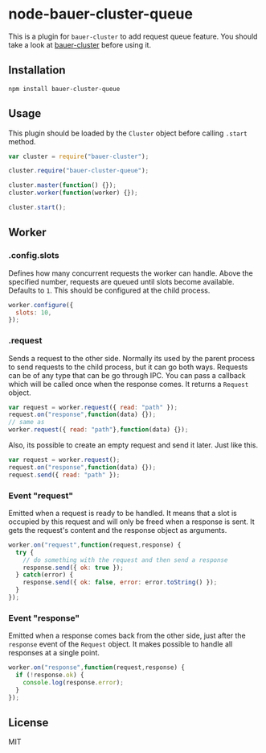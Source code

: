 node-bauer-cluster-queue
================

This is a plugin for `bauer-cluster` to add request queue feature. You should take a look at [bauer-cluster](https://github.com/yneves/node-bauer-cluster) before using it.

## Installation

```
npm install bauer-cluster-queue
```

## Usage

This plugin should be loaded by the `Cluster` object before calling `.start` method.

```js
var cluster = require("bauer-cluster");

cluster.require("bauer-cluster-queue");

cluster.master(function() {});
cluster.worker(function(worker) {});

cluster.start();
```

## Worker

### .config.slots

Defines how many concurrent requests the worker can handle. Above the specified number, requests are queued until slots become available. Defaults to `1`. This should be configured at the child process.

```js
worker.configure({
  slots: 10,
});
```

### .request

Sends a request to the other side. Normally its used by the parent process to send requests to the child process, but it can go both ways. Requests can be of any type that can be go through IPC. You can pass a callback which will be called once when the response comes. It returns a `Request` object.

```js
var request = worker.request({ read: "path" });
request.on("response",function(data) {});
// same as
worker.request({ read: "path"},function(data) {});
```

Also, its possible to create an empty request and send it later. Just like this.

```js
var request = worker.request();
request.on("response",function(data) {});
request.send({ read: "path" });
```

### Event "request"

Emitted when a request is ready to be handled. It means that a slot is occupied by this request and will only be freed when a response is sent. It gets the request's content and the response object as arguments.

```js
worker.on("request",function(request,response) {
  try {
    // do something with the request and then send a response
    response.send({ ok: true });
  } catch(error) {
    response.send({ ok: false, error: error.toString() });
  }
});
```

### Event "response"

Emitted when a response comes back from the other side, just after the `response` event of the `Request` object. It makes possible to handle all responses at a single point.

```js
worker.on("response",function(request,response) {
  if (!response.ok) {
    console.log(response.error);
  }
});
```


## License

MIT
